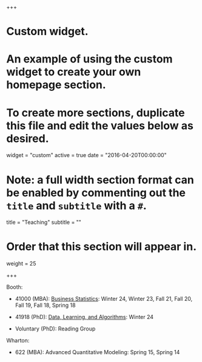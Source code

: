 +++
# Custom widget.
# An example of using the custom widget to create your own homepage section.
# To create more sections, duplicate this file and edit the values below as desired.
widget = "custom"
active = true
date = "2016-04-20T00:00:00"

# Note: a full width section format can be enabled by commenting out the `title` and `subtitle` with a `#`.
title = "Teaching"
subtitle = ""

# Order that this section will appear in.
weight = 25

+++

<!-- This is an example of using the *custom* widget to create your own homepage section.

To remove this section, either delete `content/home/teaching.md` or edit the frontmatter of the file to deactivate the widget by setting `active = false`. -->

Booth:

- 41000 (MBA): [Business Statistics](https://tyliang.github.io/BUS41000/): Winter 24, Winter 23, Fall 21, Fall 20, Fall 19, Fall 18, Spring 18

- 41918 (PhD): [Data, Learning, and Algorithms](https://tyliang.github.io/BUS41918/): Winter 24

- Voluntary (PhD): Reading Group

Wharton:

- 622 (MBA): Advanced Quantitative Modeling: Spring 15, Spring 14
